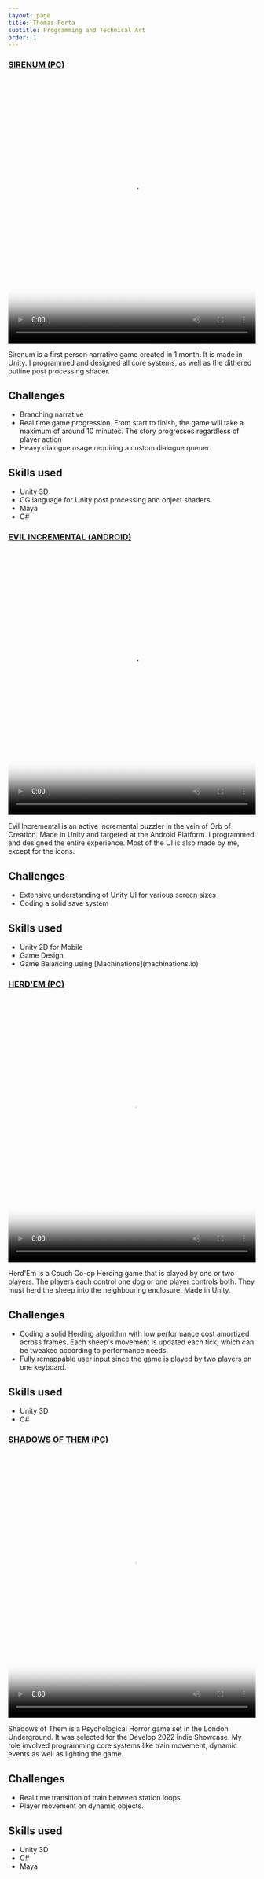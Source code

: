 ```yaml
---
layout: page
title: Thomas Porta
subtitle: Programming and Technical Art
order: 1
---
```


### [SIRENUM (PC)](https://thomasporta.github.io/sirenum)

<video width="100%" height="540" controls poster="/assets/img/Sirenum4.png">
  <source src="/assets/img/Sirenum.mp4" type="video/mp4">
</video>

Sirenum is a first person narrative game created in 1 month. It is made in Unity. 
I programmed and designed all core systems, as well as the dithered outline post processing shader.

## Challenges

<ul>
  <li>Branching narrative</li>
  <li>Real time game progression. From start to finish, the game will take a maximum of around 10 minutes. The story progresses regardless of player action</li>
  <li>Heavy dialogue usage requiring a custom dialogue queuer</li>
</ul>

## Skills used 

<ul>
  <li>Unity 3D</li>
  <li>CG language for Unity post processing and object shaders</li>
  <li>Maya</li>
  <li>C#</li>
</ul>

### [EVIL INCREMENTAL (ANDROID)](https://thomasporta.github.io/evilincremental)

<video width="100%" height="540" controls poster="/assets/img/Portal.png">
  <source src="/assets/img/EI.mp4" type="video/mp4">
</video>

Evil Incremental is an active incremental puzzler in the vein of Orb of Creation.
Made in Unity and targeted at the Android Platform.
I programmed and designed the entire experience. Most of the UI is also made by me, except for the icons.

## Challenges

<ul>
  <li>Extensive understanding of Unity UI for various screen sizes</li>
  <li>Coding a solid save system</li>
</ul>

## Skills used 

<ul>
  <li>Unity 2D for Mobile</li>
  <li>Game Design</li>
  <li>Game Balancing using [Machinations](machinations.io)</li>
</ul>

### [HERD'EM (PC)](https://thomasporta.github.io/herdem)

<video width="100%" height="540" controls poster="/assets/img/Rainy.JPG">
  <source src="/assets/img/HEHerding.mp4" type="video/mp4">
</video>

Herd'Em is a Couch Co-op Herding game that is played by one or two players. The players each control one dog or one player controls both. They must herd the sheep into the neighbouring enclosure. Made in Unity. 

## Challenges

<ul>
  <li>Coding a solid Herding algorithm with low performance cost amortized across frames. Each sheep's movement is updated each tick, which can be tweaked according to performance needs.</li>
  <li> Fully remappable user input since the game is played by two players on one keyboard.</li>
</ul>

## Skills used 

<ul>
  <li>Unity 3D</li>
  <li>C#</li>
</ul>

### [SHADOWS OF THEM (PC)](https://thomasporta.github.io/shadowsofthem)

<video width="100%" height="540" controls poster="/assets/img/SOT1.png">
  <source src="/assets/img/ShadowsOfThemTrailer.mp4" type="video/mp4">
</video>

Shadows of Them is a Psychological Horror game set in the London Underground. It was selected for the Develop 2022 Indie Showcase.
My role involved programming core systems like train movement, dynamic events as well as lighting the game.

## Challenges

<ul>
  <li>Real time transition of train between station loops</li>
  <li>Player movement on dynamic objects.</li>
</ul>

## Skills used 

<ul>
  <li>Unity 3D</li>
  <li>C#</li>
  <li>Maya</li>
</ul>
